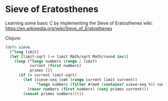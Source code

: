 # Sieve of Eratosthenes

Learning some basic C by implementing the Sieve of Eratosthenes wiki: https://en.wikipedia.org/wiki/Sieve_of_Eratosthenes

Clojure:
```Clojure
(defn sieve 
  [^long limit]
  (let [limit-sqrt (-> limit Math/sqrt Math/round inc)]
    (loop [^longs numbers (range 2 limit)
           current (first numbers)
           primes []]
      (if (< current limit-sqrt)
        (let [sieve-seq (set (range current limit current))
              ^longs numbers (filter #(not (contains? sieve-seq %)) numbers)]
          (recur numbers (first numbers) (conj primes current)))
        (concat primes numbers)))))
```